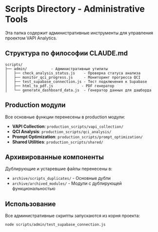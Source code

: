 # Scripts Directory - Administrative Tools

Эта папка содержит административные инструменты для управления проектом VAPI Analytics.

## Структура по философии CLAUDE.md

```
scripts/
├── admin/           - Административные утилиты
│   ├── check_analysis_status.js    - Проверка статуса анализа
│   ├── monitor_qci_progress.js     - Мониторинг прогресса QCI
│   ├── test_supabase_connection.js - Тест подключения к Supabase
│   ├── html_to_pdf.js             - PDF генератор
│   └── generate_dashboard_data.js  - Генератор данных для дашборда
```

## Production модули

Все основные функции перенесены в production модули:

- **VAPI Collection**: `production_scripts/vapi_collection/`
- **QCI Analysis**: `production_scripts/qci_analysis/`
- **Prompt Optimization**: `production_scripts/prompt_optimization/`
- **Shared Utilities**: `production_scripts/shared/`

## Архивированные компоненты

Дублирующие и устаревшие файлы перенесены в:
- `archive/scripts_duplicates/` - Основные дубли
- `archive/archived_modules/` - Модули с дублирующей функциональностью

## Использование

Все административные скрипты запускаются из корня проекта:
```bash
node scripts/admin/test_supabase_connection.js
```